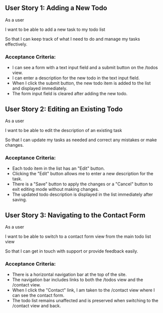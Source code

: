 ## User Story 1: Adding a New Todo

As a user

I want to be able to add a new task to my todo list

So that I can keep track of what I need to do and manage my tasks effectively.

### Acceptance Criteria:

- I can see a form with a text input field and a submit button on the /todos view.
- I can enter a description for the new todo in the text input field.
- When I click the submit button, the new todo item is added to the list and displayed immediately.
- The form input field is cleared after adding the new todo.

## User Story 2: Editing an Existing Todo

As a user

I want to be able to edit the description of an existing task

So that I can update my tasks as needed and correct any mistakes or make changes.

### Acceptance Criteria:

- Each todo item in the list has an "Edit" button.
- Clicking the "Edit" button allows me to enter a new description for the task.
- There is a "Save" button to apply the changes or a "Cancel" button to exit editing mode without making changes.
- The updated todo description is displayed in the list immediately after saving.

## User Story 3: Navigating to the Contact Form

As a user

I want to be able to switch to a contact form view from the main todo list view

So that I can get in touch with support or provide feedback easily.

### Acceptance Criteria:

- There is a horizontal navigation bar at the top of the site.
- The navigation bar includes links to both the /todos view and the /contact view.
- When I click the "Contact" link, I am taken to the /contact view where I can see the contact form.
- The todo list remains unaffected and is preserved when switching to the /contact view and back.
